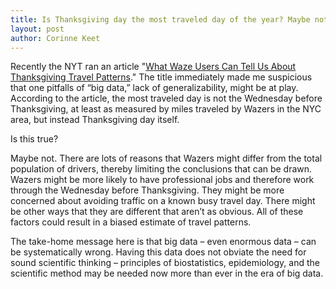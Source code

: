 ```yaml
---
title: Is Thanksgiving day the most traveled day of the year? Maybe not. 
layout: post
author: Corinne Keet
---
```



 
Recently the NYT ran an article "<a href="http://bits.blogs.nytimes.com/2014/11/26/what-waze-users-can-tell-us-about-thanksgiving-travel-patterns/">What Waze Users Can Tell Us About Thanksgiving Travel Patterns</a>."
The title immediately made me suspicious that one pitfalls of “big data,” lack of generalizability, might be at play. According to the article, the most traveled day is not the Wednesday before Thanksgiving, at least as measured by miles traveled by Wazers in the NYC area, but instead Thanksgiving day itself.  

Is this true? 

Maybe not. There are lots of reasons that Wazers might differ from the total population of drivers, thereby limiting the conclusions that can be drawn.  Wazers might be more likely to have professional jobs and therefore work through the Wednesday before Thanksgiving. They might be more concerned about avoiding traffic on a known busy travel day. There might be other ways that they are different that aren’t as obvious. All of these factors could result in a biased estimate of travel patterns.   

The take-home message here is that big data – even enormous data – can be systematically wrong. Having this data does not obviate the need for sound scientific thinking – principles of biostatistics, epidemiology, and the scientific method may be needed now more than ever in the era of big data.

